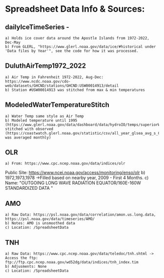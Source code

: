 # Spreadsheet Data Info & Sources:

## dailyIceTimeSeries - 
	a) Holds ice cover data around the Apostle Islands from 1972-2022, Dec-May
	b) From GLERL, "https://www.glerl.noaa.gov/data/ice/#historical under 'Data files by Year'", see the code for how it was processed.
## DuluthAirTemp1972_2022
	a) Air Temp in Fahrenheit 1972-2022, Aug-Dec: https://www.ncdc.noaa.gov/cdo-web/datasets/GHCND/stations/GHCND:USW00014913/detail
	b) Station #USW00014913 was stitched from max & min temperatures
## ModeledWaterTemperatureStitch
	a) Water Temp same style as Air Temp
	b) Modeled temperature until 1995 (https://www.glerl.noaa.gov/data/dashboard/data/hydroIO/temps/superiorWaterTempModMo.csv) stitched with observed (https://coastwatch.glerl.noaa.gov/statistic/csv/all_year_glsea_avg_s_C.csv, was averaged monthly)

## OLR
	a) From: https://www.cpc.ncep.noaa.gov/data/indices/olr
Public Site: https://www.ncei.noaa.gov/access/monitoring/enso/olr
	b) 1972,1973,1978 ->Filled based on nearby year, 2009 - First 4 Months. 
	c) Name: "OUTGOING LONG WAVE RADIATION EQUATOR/160E-160W                                  
                    STANDARDIZED    DATA "
## AMO
	a) Raw Data: https://psl.noaa.gov/data/correlation/amon.us.long.data, https://psl.noaa.gov/data/timeseries/AMO/
	b) Notes: AMO is unsmoothed data
	c) Location: /SpreadsheetData
## TNH
	a) Raw Data: https://www.cpc.ncep.noaa.gov/data/teledoc/tnh.shtml -> Access the ftp: ftp://ftp.cpc.ncep.noaa.gov/wd52dg/data/indices/tnh_index.tim
	b) Adjusments: None
	c) Location: /SpreadsheetData
	